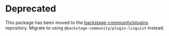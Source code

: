 # Deprecated

This package has been moved to the [backstage-community/plugins](https://github.com/backstage/community-plugins) repository. Migrate to using `@backstage-community/plugin-linguist` instead.
